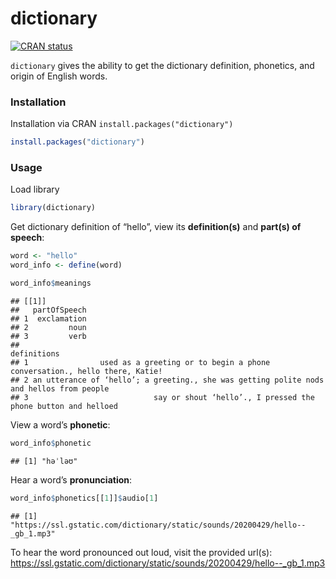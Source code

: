 
# dictionary <a href='https://github.com/stevecondylios/dictionary'></a>

<!-- badges: start -->

[![CRAN
status](https://www.r-pkg.org/badges/version/dictionary)](https://cran.r-project.org/package=dictionary)
<!-- badges: end -->

`dictionary` gives the ability to get the dictionary definition,
phonetics, and origin of English words.

### Installation

Installation via CRAN `install.packages("dictionary")`

``` r
install.packages("dictionary")
```

### Usage

Load library

``` r
library(dictionary)
```

Get dictionary definition of “hello”, view its **definition(s)** and
**part(s) of speech**:

``` r
word <- "hello"
word_info <- define(word)

word_info$meanings
```

    ## [[1]]
    ##   partOfSpeech
    ## 1  exclamation
    ## 2         noun
    ## 3         verb
    ##                                                                                definitions
    ## 1                used as a greeting or to begin a phone conversation., hello there, Katie!
    ## 2 an utterance of ‘hello’; a greeting., she was getting polite nods and hellos from people
    ## 3                            say or shout ‘hello’., I pressed the phone button and helloed

View a word’s **phonetic**:

``` r
word_info$phonetic
```

    ## [1] "həˈləʊ"

Hear a word’s **pronunciation**:

``` r
word_info$phonetics[[1]]$audio[1]
```

    ## [1] "https://ssl.gstatic.com/dictionary/static/sounds/20200429/hello--_gb_1.mp3"

To hear the word pronounced out loud, visit the provided url(s):
<https://ssl.gstatic.com/dictionary/static/sounds/20200429/hello--_gb_1.mp3>
